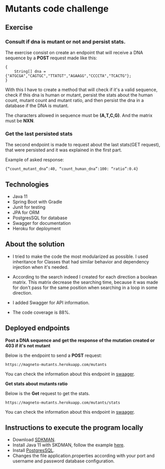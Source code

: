 # Mutants code challenge

## Exercise

### Consult if dna is mutant or not and persist stats. 
The exercise consist on create an endpoint that will receive a DNA sequence by a **POST** request made like this:

```
{
    String[] dna = {"ATGCGA","CAGTGC","TTATGT","AGAAGG","CCCCTA","TCACTG"};
}
```

With this I have to create a method that will check if it's a valid sequence, check if this dna is human or mutant,
persist the stats about the human count, mutant count and mutant ratio, and then persist the dna in a database if the DNA
is mutant.

The characters allowed in sequence must be **(A,T,C,G)**. And the matrix must be **NXN**.

### Get the last persisted stats

The second endpoint is made to request about the last stats(GET request), that were persisted and it was explained in the first part.

Example of asked response:

```
{“count_mutant_dna”:40, “count_human_dna”:100: “ratio”:0.4}
```

## Technologies 

- Java 11
- Spring Boot with Gradle
- Junit for testing
- JPA for ORM
- PostgresSQL for database
- Swagger for documentation
- Heroku for deployment

## About the solution

- I tried to make the code the most modularized as possible. I used inheritance for Classes that had similar behavior and 
dependency injection when it's needed.

- According to the search indeed I created for each direction a boolean matrix. This matrix decrease the searching time,
because it was made for don't pass for the same position when searching in a loop in some direction.

- I added Swagger for API information.

- The code coverage is 88%.

## Deployed endpoints

**Post a DNA sequence and get the response of the mutation created or 403 if it's not mutant**

Below is the endpoint to send a **POST** request:

```
https://magneto-mutants.herokuapp.com/mutants
```

You can check the information about this endpoint in [swaager](https://magneto-mutants.herokuapp.com/swagger-ui.html#/mutant-controller/isMutantUsingPOST).
 
**Get stats about mutants ratio**
 
Below is the **Get** request to get the stats.

```
https://magneto-mutants.herokuapp.com/mutants/stats
```
You can check the information about this endpoint in [swaager](https://magneto-mutants.herokuapp.com/swagger-ui.html#/mutant-controller/getLastStatsUsingGET).


## Instructions to execute the program locally

- Download [SDKMAN](https://sdkman.io/install).
- Install Java 11 with SKDMAN, follow the example [here](https://sdkman.io/usage).
- Install [PostgresSQL]( https://www.postgresql.org/download/).
- Changes the file application.properties according with your port and username and password database configuration.




